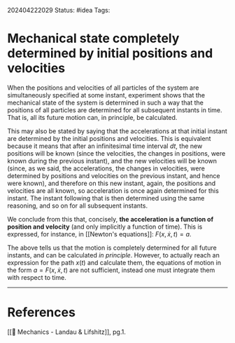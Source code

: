 202404222029
Status: #idea
Tags:

# Mechanical state completely determined by initial positions and velocities

When the positions and velocities of all particles of the system are simultaneously specified at some instant, experiment shows that the mechanical state of the system is determined in such a way that the positions of all particles are determined for all subsequent instants in time. That is, all its future motion can, in principle, be calculated.

This may also be stated by saying that the accelerations at that initial instant are determined by the initial positions and velocities. This is equivalent because it means that after an infinitesimal time interval $dt$, the new positions will be known (since the velocities, the changes in positions, were known during the previous instant), and the new velocities will be known (since, as we said, the accelerations, the changes in velocities, were determined by positions and velocities on the previous instant, and hence were known), and therefore on this new instant, again, the positions and velocities are all known, so acceleration is once again determined for this instant. The instant following that is then determined using the same reasoning, and so on for all subsequent instants.

We conclude from this that, concisely, **the acceleration is a function of position and velocity** (and only implicitly a function of time). This is expressed, for instance, in [[Newton's equations]]: $F(x,\dot x, t) = a$.

The above tells us that the motion is completely determined for all future instants, and can be calculated *in principle*. However, to actually reach an expression for the path $x(t)$ and calculate them, the equations of motion in the form $a = F(x, \dot x, t)$ are not sufficient, instead one must integrate them with respect to time. 

___
# References
[[📕 Mechanics - Landau & Lifshitz]], pg.1.